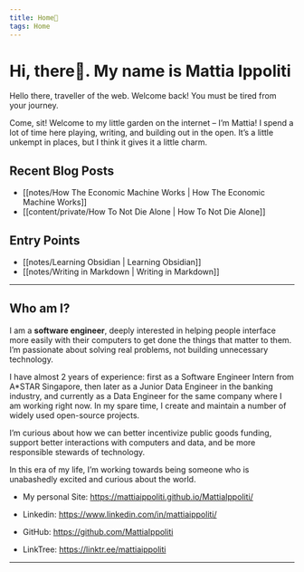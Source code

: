 ```yaml
---
title: Home🏡
tags: Home
---
```

# Hi, there👋. My name is Mattia Ippoliti

Hello there, traveller of the web. Welcome back! You must be tired from your journey.

Come, sit! Welcome to my little garden on the internet – I’m Mattia! I spend a lot of time here playing, writing, and building out in the open. It’s a little unkempt in places, but I think it gives it a little charm.

## Recent Blog Posts
- [[notes/How The Economic Machine Works | How The Economic Machine Works]]
- [[content/private/How To Not Die Alone | How To Not Die Alone]]

## Entry Points
- [[notes/Learning Obsidian | Learning Obsidian]]
- [[notes/Writing in Markdown | Writing in Markdown]]

---

## Who am I?

I am a **software engineer**, deeply interested in helping people interface more easily with their computers to get done the things that matter to them. I’m passionate about solving real problems, not building unnecessary technology.

I have almost 2 years of experience: first as a Software Engineer Intern from A*STAR Singapore, then later as a Junior Data Engineer in the banking industry, and currently as a Data Engineer for the same company where I am working right now.  In my spare time, I create and maintain a number of widely used open-source projects.

I’m curious about how we can better incentivize public goods funding, support better interactions with computers and data, and be more responsible stewards of technology.

In this era of my life, I’m working towards being someone who is unabashedly excited and curious about the world.

- My personal Site: https://mattiaippoliti.github.io/MattiaIppoliti/

- Linkedin: https://www.linkedin.com/in/mattiaippoliti/

- GitHub: https://github.com/MattiaIppoliti

- LinkTree: https://linktr.ee/mattiaippoliti

---
